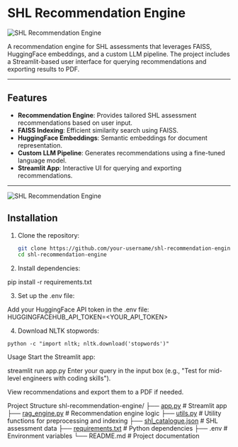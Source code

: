 # SHL Recommendation Engine

![SHL Recommendation Engine](img1.jpg)

A recommendation engine for SHL assessments that leverages FAISS, HuggingFace embeddings, and a custom LLM pipeline. The project includes a Streamlit-based user interface for querying recommendations and exporting results to PDF.

---

## Features
- **Recommendation Engine**: Provides tailored SHL assessment recommendations based on user input.
- **FAISS Indexing**: Efficient similarity search using FAISS.
- **HuggingFace Embeddings**: Semantic embeddings for document representation.
- **Custom LLM Pipeline**: Generates recommendations using a fine-tuned language model.
- **Streamlit App**: Interactive UI for querying and exporting recommendations.

---
![SHL Recommendation Engine](img2.jpg)

## Installation

1. Clone the repository:
   ```bash
   git clone https://github.com/your-username/shl-recommendation-engine.git
   cd shl-recommendation-engine

 2. Install dependencies:

  pip install -r requirements.txt

3.  Set up the .env file:

  Add your HuggingFace API token in the .env file:
  HUGGINGFACEHUB_API_TOKEN=<YOUR_API_TOKEN>

4.   Download NLTK stopwords:

    python -c "import nltk; nltk.download('stopwords')"


 Usage
Start the Streamlit app:

streamlit run app.py
Enter your query in the input box (e.g., "Test for mid-level engineers with coding skills").

View recommendations and export them to a PDF if needed.

Project Structure
shl-recommendation-engine/
├── [app.py](http://_vscodecontentref_/0)                 # Streamlit app
├── [rag_engine.py](http://_vscodecontentref_/1)          # Recommendation engine logic
├── [utils.py](http://_vscodecontentref_/2)               # Utility functions for preprocessing and indexing
├── [shl_catalogue.json](http://_vscodecontentref_/3)     # SHL assessment data
├── [requirements.txt](http://_vscodecontentref_/4)       # Python dependencies
├── .env                   # Environment variables
└── README.md              # Project documentation

